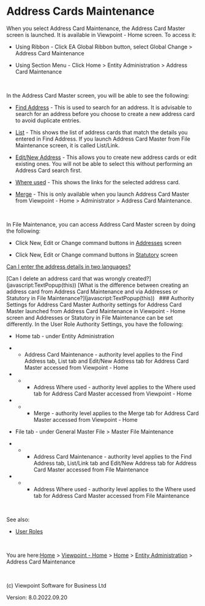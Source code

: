 




# Address Cards Maintenance
When you select Address Card Maintenance, the Address Card Master screen 
 is launched. It is available in Viewpoint - Home screen. To access it:

	

- Using Ribbon - Click EA Global Ribbon button, select Global 
    	 Change &gt; Address Card Maintenance

	

- Using Section Menu - Click Home &gt; Entity Administration &gt; 
    	 Address Card Maintenance 

&nbsp;

In the Address Card Master screen, you will be able to see the following:

	

- [Find Address](file:///c:/temp/0457b882-c844-4314-8878-ce1a9c2207bd/input/Address_-_Find_Address.htm) - This 
    	 is used to search for an address. It is advisable to search for an 
    	 address before you choose to create a new address card to avoid duplicate 
    	 entries.

	

- [List](file:///c:/temp/0457b882-c844-4314-8878-ce1a9c2207bd/input/Address_-_List_Link.htm) - This shows the 
    	 list of address cards that match the details you entered in Find Address. 
    	 If you launch Address Card Master from File Maintenance screen, it 
    	 is called List/Link.

	

- [Edit/New Address](file:///c:/temp/0457b882-c844-4314-8878-ce1a9c2207bd/input/Address_-_Edit_New_Address.htm) 
    	 - This allows you to create new address cards or edit existing ones. 
    	 You will not be able to select this without performing an Address 
    	 Card search first.

	

- [Where used](file:///c:/temp/0457b882-c844-4314-8878-ce1a9c2207bd/input/Address_-_Where_used.htm) - This shows 
    	 the links for the selected address card.

	

- [Merge](file:///c:/temp/0457b882-c844-4314-8878-ce1a9c2207bd/input/Address_-_Merge.htm) - This is only available 
    	 when you launch Address Card Master from Viewpoint - Home &gt; Administrator 
    	 &gt; Address Card Maintenance.

&nbsp;

<span class="hcp3">In 
 File Maintenance, you can access Address Card Master screen by doing the 
 following:</span>

	

- Click New, 
    	 Edit or Change command buttons in [Addresses](file:///c:/temp/0457b882-c844-4314-8878-ce1a9c2207bd/input/Addresses.htm) 
    	 screen

	

- Click New, 
    	 Edit or Change command buttons in [Statutory](file:///c:/temp/0457b882-c844-4314-8878-ce1a9c2207bd/Administrator/Statutory_-_Company.htm) 
    	 screen

<span class="hcp3">[Can 
 I enter the address details in two languages?](javascript:TextPopup(this))</span>
<div class="droptext" id="POPUP518700783" style="display: none;">
	<p>Yes, if you turn on the <a href="file:///c:/temp/0457b882-c844-4314-8878-ce1a9c2207bd/input/Local_Address_Card.htm">Local Address 
	 Card</a> feature in <a href="file:///c:/temp/0457b882-c844-4314-8878-ce1a9c2207bd/Configuration/System_Defaults_-_General_Master_File.htm">System 
	 Defaults &gt; General/Master File</a>. This will result in duplicate 
	 field box for the address details so you can enter the address details 
	 in two languages.</p>
	<p>&nbsp;</p>
</div>
[Can 
 I delete an address card that was wrongly created?](javascript:TextPopup(this))
<div class="droptext" id="POPUP518800579" style="display: none;">
	<p>Yes, this is possible if you have authority level 8 - Power User 
	 for Address Card Maintenance in Viewpoint - Home.</p>
	<ol style="list-style-type: decimal; list-style-image: none;">
		<li><p>In Viewpoint - Home, go to Home &gt; Entity Administration 
		 &gt; Address Card Maintenance.</p></li>
		<li><p>In Find Address, enter the criteria to search for the address 
		 card you want to delete.</p></li>
		<li><p>Click Find.</p></li>
		<li><p>Select the address card.</p></li>
		<li><p>Click Delete.</p></li>
		<li><p>Click Yes to confirm the deletion.</p></li>
	</ol>
	<p>&nbsp;</p>
</div>
[What 
 is the difference between creating an address card from Address Card Maintenance 
 and via Addresses or Statutory in File Maintenance?](javascript:TextPopup(this))
<div class="droptext" id="POPUP519653488" style="display: none;">
	<p>Address cards that are created from Address Card Maintenance exist 
	 as standalone address cards without any link to any Master Files. 
	 </p>
	<p>Address cards that are created from Addresses or Statutory screen 
	 in File Maintenance would already be linked to the selected Master 
	 File and you can specify the address type.</p>
	<p>&nbsp;</p>
</div>
&nbsp;
### Authority Settings for Address Card Master
Authority settings for Address Card Master launched from Address Card 
 Maintenance in Viewpoint - Home screen and Addresses or Statutory in File 
 Maintenance can be set differently. In the User Role Authority Settings, 
 you have the following:

	

- Home tab - under Entity Administration

	
		

- 
    - Address Card Maintenance - authority level applies to the 
        		 Find Address tab, List tab and Edit/New Address tab for Address 
        		 Card Master accessed from Viewpoint - Home

		

- 
    - - Address Where used - authority level applies to the Where 
        		 used tab for Address Card Master accessed from Viewpoint - Home

		

- 
    - - Merge - authority level applies to the Merge tab for Address 
        		 Card Master accessed from Viewpoint - Home

	
	
- File tab - under General Master File &gt; Master File Maintenance

	
		

- 
    - - Address Card Maintenance - authority level applies to 
        		 the Find Address tab, List/Link tab and Edit/New Address tab for 
        		 Address Card Master accessed from File Maintenance

		

- 
    - - Address Where used - authority level applies to the Where 
        		 used tab for Address Card Master accessed from File Maintenance

	

&nbsp;

See also:

	

- [User Roles](file:///c:/temp/0457b882-c844-4314-8878-ce1a9c2207bd/Configuration/User_Roles.htm)


&nbsp;

You are here:[Home](file:///c:/temp/0457b882-c844-4314-8878-ce1a9c2207bd/input/Copyright_Notice.htm) &gt; [Viewpoint - Home](file:///c:/temp/0457b882-c844-4314-8878-ce1a9c2207bd/input/Overview.htm) &gt; [Home](file:///c:/temp/0457b882-c844-4314-8878-ce1a9c2207bd/input/Overview.htm) &gt; [Entity Administration]() &gt; Address Card Maintenance

&nbsp;

(c) Viewpoint Software for 
 Business Ltd

Version: 8.0.2022.09.20




